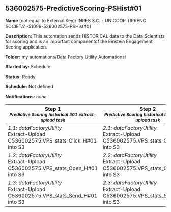 ## 536002575-PredictiveScoring-PSHist#01

**Name** (not equal to External Key)**:** INRES S.C. - UNICOOP TIRRENO SOCIETA' -51096-536002575-PSHist#01

**Description:** This automation sends HISTORICAL data to the Data Scientists for scoring and is an important componentof the Einstein Engagement Scoring application.

**Folder:** my automations/Data Factory Utility Automations/

**Started by:** Schedule

**Status:** Ready

**Schedule:** Not defined

**Notifications:** _none_


| Step 1<br>_<small>Predictive Scoring historical #01 extract-upload task</small>_ | Step 2<br>_<small>Predictive Scoring historical #02 extract-upload task</small>_ | Step 3<br>_<small>Predictive Scoring historical #03 extract-upload task</small>_ | Step 4<br>_<small>Predictive Scoring historical #04 extract-upload task</small>_ | Step 5<br>_<small>Predictive Scoring historical #05 extract-upload task</small>_ | Step 6<br>_<small>Predictive Scoring historical #06 extract-upload task</small>_ | Step 7<br>_<small>Predictive Scoring historical #S_ExportDo extract-upload task</small>_ |
| --- | --- | --- | --- | --- | --- | --- |
| _1.1: dataFactoryUtility_<br>Extract-Upload C536002575.VPS_stats_Click_H#01 into S3 | _2.1: dataFactoryUtility_<br>Extract-Upload C536002575.VPS_stats_Click_H#02 into S3 | _3.1: dataFactoryUtility_<br>Extract-Upload C536002575.VPS_stats_Click_H#03 into S3 | _4.1: dataFactoryUtility_<br>Extract-Upload C536002575.VPS_stats_Click_H#04 into S3 | _5.1: dataFactoryUtility_<br>Extract-Upload C536002575.VPS_stats_Click_H#05 into S3 | _6.1: dataFactoryUtility_<br>Extract-Upload C536002575.VPS_stats_Click_H#06 into S3 | _7.1: dataFactoryUtility_<br>Extract-Upload C536002575.VPS_ExportDone_Hist_Email into S3 |
| _1.2: dataFactoryUtility_<br>Extract-Upload C536002575.VPS_stats_Open_H#01 into S3 | _2.2: dataFactoryUtility_<br>Extract-Upload C536002575.VPS_stats_Open_H#02 into S3 | _3.2: dataFactoryUtility_<br>Extract-Upload C536002575.VPS_stats_Open_H#03 into S3 | _4.2: dataFactoryUtility_<br>Extract-Upload C536002575.VPS_stats_Open_H#04 into S3 | _5.2: dataFactoryUtility_<br>Extract-Upload C536002575.VPS_stats_Open_H#05 into S3 | _6.2: dataFactoryUtility_<br>Extract-Upload C536002575.VPS_stats_Open_H#06 into S3 | - |
| _1.3: dataFactoryUtility_<br>Extract-Upload C536002575.VPS_stats_Send_H#01 into S3 | _2.3: dataFactoryUtility_<br>Extract-Upload C536002575.VPS_stats_Send_H#02 into S3 | _3.3: dataFactoryUtility_<br>Extract-Upload C536002575.VPS_stats_Send_H#03 into S3 | _4.3: dataFactoryUtility_<br>Extract-Upload C536002575.VPS_stats_Send_H#04 into S3 | _5.3: dataFactoryUtility_<br>Extract-Upload C536002575.VPS_stats_Send_H#05 into S3 | _6.3: dataFactoryUtility_<br>Extract-Upload C536002575.VPS_stats_Send_H#06 into S3 | - |
